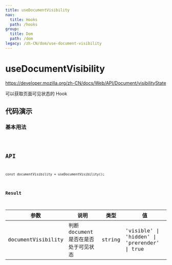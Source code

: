 ```yaml
---
title: useDocumentVisibility
nav:
  title: Hooks
  path: /hooks
group:
  title: Dom
  path: /dom
legacy: /zh-CN/dom/use-document-visibility
---
```


# useDocumentVisibility

https://developer.mozilla.org/zh-CN/docs/Web/API/Document/visibilityState

可以获取页面可见状态的 Hook

## 代码演示

### 基本用法

<code src="./demo/demo1.tsx" />


## API

```
const documentVisibility = useDocumentVisibility();
```

### Result
| 参数    | 说明                                         | 类型                   | 值 |
|---------|----------------------------------------------|------------------------|--------|
| documentVisibility | 判断document是否在是否处于可见状态 | string | 'visible' \| 'hidden' \| 'prerender'  \| true    |
